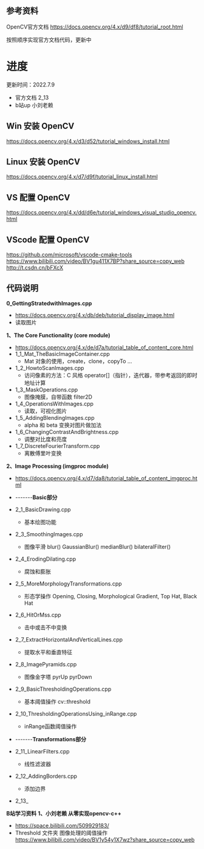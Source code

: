 ## 参考资料 
OpenCV官方文档
https://docs.opencv.org/4.x/d9/df8/tutorial_root.html

按照顺序实现官方文档代码，更新中

# 进度
更新时间：2022.7.9

* 官方文档 2_13
* b站up 小刘老赖 

## Win 安装 OpenCV
https://docs.opencv.org/4.x/d3/d52/tutorial_windows_install.html

## Linux 安装 OpenCV
https://docs.opencv.org/4.x/d7/d9f/tutorial_linux_install.html

## VS 配置 OpenCV
https://docs.opencv.org/4.x/dd/d6e/tutorial_windows_visual_studio_opencv.html

## VScode 配置 OpenCV
https://github.com/microsoft/vscode-cmake-tools
https://www.bilibili.com/video/BV1gu411X7BP?share_source=copy_web
http://t.csdn.cn/bFXcX

## 代码说明
**0_GettingStratedwithImages.cpp**
  * https://docs.opencv.org/4.x/db/deb/tutorial_display_image.html
  * 读取图片

**1、The Core Functionality (core module)**
* https://docs.opencv.org/4.x/de/d7a/tutorial_table_of_content_core.html
* 1_1_Mat_TheBasicImageContainer.cpp
  * Mat 对象的使用，create，clone，copyTo ...
* 1_2_HowtoScanImages.cpp
  * 访问像素的方法：C 风格 operator[]（指针），迭代器，带参考返回的即时地址计算
* 1_3_MaskOperations.cpp
  * 图像掩膜，自带函数 filter2D
* 1_4_OperationsWithImages.cpp
  * 读取，可视化图片
* 1_5_AddingBlendingImages.cpp
  * alpha 和 beta 变换对图片做加法
* 1_6_ChangingContrastAndBrightness.cpp
  * 调整对比度和亮度
* 1_7_DiscreteFourierTransform.cpp
  * 离散傅里叶变换

**2、Image Processing (imgproc module)**
* https://docs.opencv.org/4.x/d7/da8/tutorial_table_of_content_imgproc.html

* -------**Basic部分**
* 2_1_BasicDrawing.cpp
  * 基本绘图功能
* 2_3_SmoothingImages.cpp
  * 图像平滑 blur() GaussianBlur() medianBlur() bilateralFilter()
* 2_4_ErodingDilating.cpp
  * 腐蚀和膨胀
* 2_5_MoreMorphologyTransformations.cpp
  * 形态学操作 Opening, Closing, Morphological Gradient, Top Hat, Black Hat 
* 2_6_HitOrMss.cpp
  * 击中或击不中变换
* 2_7_ExtractHorizontalAndVerticalLines.cpp
  * 提取水平和垂直特征
* 2_8_ImagePyramids.cpp
  * 图像金字塔 pyrUp pyrDown
* 2_9_BasicThresholdingOperations.cpp
  * 基本阈值操作 cv::threshold
* 2_10_ThresholdingOperationsUsing_inRange.cpp
  * inRange函数阈值操作
* -------**Transformations部分**
* 2_11_LinearFilters.cpp
  * 线性滤波器
* 2_12_AddingBorders.cpp
  * 添加边界
* 2_13_

**B站学习资料**
**1、小刘老赖 从零实现opencv-c++**
* https://space.bilibili.com/509929183/
* Threshold 文件夹 图像处理的阈值操作 https://www.bilibili.com/video/BV1y54y1X7wz?share_source=copy_web